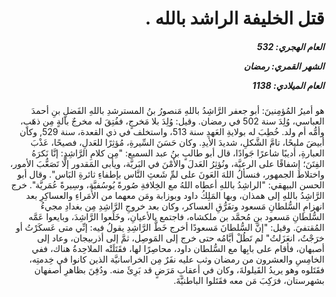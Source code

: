 <h1 dir="rtl">قتل الخليفة الراشد بالله .</h1>

<h5 dir="rtl">العام الهجري:  532

الشهر القمري: رمضان

العام الميلادي: 1138</h5>

<p dir="rtl">هو أميرُ المُؤمِنينَ: أبو جعفر الرَّاشِدُ باللهِ مَنصورُ بنُ المسترشدِ باللهِ الفَضلِ بنِ أحمدَ العباسي، وُلِدَ سنة 502 في رمضان. وقيل: وُلِدَ بلا مَخرجٍ، ففُتِقَ له مخرجٌ بآلةٍ مِن ذهَبٍ، وأمُّه أم ولد. خُطِبَ له بولايةِ العَهدِ سنة 513، واستخلف في ذي القعدة، سنة 529, وكان أبيضَ مليحًا، تامَّ الشَّكلِ، شديدَ الأيدِ. وكان حَسَنَ السِّيرةِ، مُؤثِرًا للعَدلِ، فصيحًا، عَذْبَ العبارةِ، أديبًا شاعرًا جَوادًا، قال أبو طالبٍ بنُ عبد السميع: "مِن كلامِ الرَّاشِدِ: إنَّا نَكرَهُ الفِتَنَ؛ إشفاقًا على الرعيَّة، ونُؤثِرُ العَدلَ والأمْنَ في البَريَّة، ويأبى المَقدور إلَّا تَصَعُّبَ الأمور، واختلاطَ الجمهور، فنسألُ اللهَ العَونَ على لمِّ شَعثِ النَّاس بإطفاءِ ثائرةِ البَاس". وقال أبو الحسن البيهقي: "الراشِدُ باللهِ أعطاه اللهُ مع الخِلافةِ صُورةً يُوسُفيَّة، وسِيرةً عُمَريَّة". خرج الرَّاشِدُ باللهِ إلى همذان، وبها المَلِكُ داود وبوزابة ومَن معهما من الأُمَراءِ والعساكِرِ بعد انهزامِ السُّلطانِ مَسعود وتفَرُّقِ العساكر، وكان بعد خروجِ الرَّاشِدِ مِن بغدادِ مجيءُ السُّلطانِ مَسعود بنِ مُحمَّد بن ملكشاه، فاجتمع بالأعيانِ، وخَلَعوا الرَّاشِدَ، وبايعوا عَمَّه المُقتفيَ. وقيل: "إنَّ السُّلطانَ مَسعودًا أخرج خَطَّ الرَّاشِدِ يقولُ فيه: إنِّي متى عَسكَرْتُ أو خرَجْتُ، انعَزَلتُ" لم تَطُلْ أيَّامُه حتى خرج إلى المَوصِل، ثمَّ إلى أذربيجان، وعاد إلى أصبهان، فأقام على بابِها مع السُّلطان داود، محاصِرًا لها، فقَتَلَتْه الملاحِدةُ هناك، ففي الخامِسِ والعشرون من رمضان وثب عليه نفَرٌ مِن الخراسانيَّة الذين كانوا في خِدمتِه، فقَتَلوه وهو يريدُ القَيلولةَ، وكان في أعقابِ مَرَضٍ قد بَرِئَ منه. ودُفِنَ بظاهرِ أصفهان بشهرستان، فرَكِبَ مَن معه فقَتَلوا الباطنيَّةَ.</p></br>
